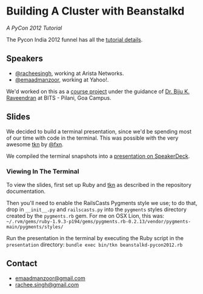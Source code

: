 # Building A Cluster with Beanstalkd

*A PyCon 2012 Tutorial*

The Pycon India 2012 funnel has all the [tutorial details](http://in.pycon.org/2012/funnel/pyconindia2012/55-simple-linux-cluster-with-python-and-beanstalkd).

## Speakers

   * [@racheesingh](https://github.com/racheesingh/), working at Arista Networks.
   * [@emaadmanzoor](https://github.com/emaadmanzoor), working at Yahoo!.

We'd worked on this as a [course project](https://github.com/emaadmanzoor/distributed-pi-estimation)
under the guidance of [Dr. Biju K. Raveendran](http://www.bits-pilani.ac.in/goa/biju/Profile) at BITS - Pilani, Goa Campus.

## Slides

We decided to build a terminal presentation, since we'd be spending most of
our time with code in the terminal. This was possible with the very awesome
[tkn](https://github.com/fxn/tkn) by [@fxn](https://github.com/fxn).

We compiled the terminal snapshots into a [presentation on SpeakerDeck](https://speakerdeck.com/u/emaadmanzoor/p/building-a-cluster-with-python-and-beanstalkd).

### Viewing In The Terminal

To view the slides, first set up Ruby and [tkn](https://github.com/fxn/tkn) as described
in the repository documentation.

Then you'll need to enable the RailsCasts Pygments style we use; to do that,
drop in `__init__.py` and `railscasts.py` into the `pygments` styles
directory created by the `pygments.rb` gem. For me on OSX Lion, this was:
`~/.rvm/gems/ruby-1.9.3-p194/gems/pygments.rb-0.2.13/vendor/pygments-main/pygments/styles/`

Run the presentation in the terminal by executing the Ruby script in the `presentation` directory:
`bundle exec bin/tkn beanstalkd-pycon2012.rb`

## Contact

   * emaadmanzoor@gmail.com
   * rachee.singh@gmail.com
